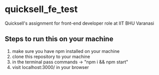 # quicksell_fe_test
Quicksell's assignment for front-end developer role at IIT BHU Varanasi

## Steps to run this on your machine
1. make sure you have npm installed on your machine
2. clone this repository to your machine
3. in the terminal pass commands -> "npm i && npm start"
4. visit localhost:3000/ in your browser
